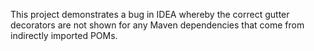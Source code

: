 This project demonstrates a bug in IDEA whereby the correct gutter decorators are not shown for any Maven dependencies 
that come from indirectly imported POMs.

